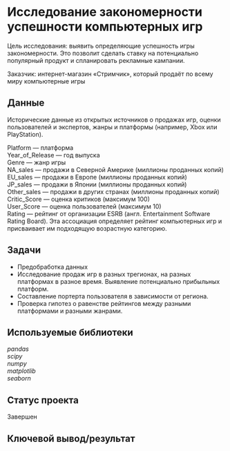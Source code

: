 # Исследование закономерности успешности компьютерных игр

Цель исследования: выявить определяющие успешность игры закономерности. Это позволит сделать ставку на потенциально популярный продукт и спланировать рекламные кампании.

Заказчик: интернет-магазин «Стримчик», который продаёт по всему миру компьютерные игры 

## Данные 

Исторические данные из открытых источников о продажах игр, оценки пользователей и экспертов, жанры и платформы (например, Xbox или PlayStation).

Platform — платформа  
Year_of_Release — год выпуска  
Genre — жанр игры  
NA_sales — продажи в Северной Америке (миллионы проданных копий)  
EU_sales — продажи в Европе (миллионы проданных копий)  
JP_sales — продажи в Японии (миллионы проданных копий)  
Other_sales — продажи в других странах (миллионы проданных копий)  
Critic_Score — оценка критиков (максимум 100)  
User_Score — оценка пользователей (максимум 10)  
Rating — рейтинг от организации ESRB (англ. Entertainment Software Rating Board). Эта ассоциация определяет рейтинг компьютерных игр и присваивает им подходящую возрастную категорию.

## Задачи

- Предобработка данных    
- Исследование продаж игр в разных трегионах, на разных платформах в разное время. Выявление потенциально прибыльных платформ.  
- Составление портерта пользователя в зависимости от региона.  
- Проверка гипотез о равенстве рейтингов между разными платформами и разными жанрами. 

## Используемые библиотеки
*pandas*  
*scipy*  
*numpy*  
*matplotlib*  
*seaborn*

## Статус проекта
Завершен

## Ключевой вывод/результат
